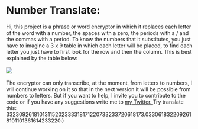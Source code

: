 # Number Translate:
Hi, this project is a phrase or word encryptor in which it replaces each letter of the word with a number, the spaces with a zero, the periods with a / and the commas with a period. To know the numbers that it substitutes, you just have to imagine a 3 x 9 table in which each letter will be placed, to find each letter you just have to first look for the row and then the column. This is best explained by the table below:
<br><br><img src="https://garlok-dev.github.io/img/table.png"><br><br>
The encryptor can only transcribe, at the moment, from letters to numbers, I will continue working on it so that in the next version it will be possible from numbers to letters.
But if you want to help, I invite you to contribute to the code or if you have any suggestions write me to <a href="https://www.twitter.com/Garlok_Dev"> my Twitter. </a>
Try translate this: 33230926181013115202333318171220733233720618173.0330618322092618101101361614233220:)
